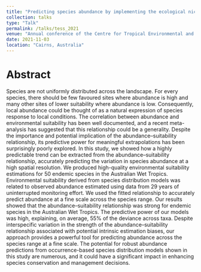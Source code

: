 ```yaml
---
title: "Predicting species abundance by implementing the ecological niche theory"
collection: talks
type: "Talk"
permalink: /talks/tess_2021
venue: "Annual conference of the Centre for Tropical Environmental and Sustainability Science, James Cook University"
date: 2021-11-03
location: "Cairns, Australia"
---
```


# Abstract

Species are not uniformly distributed across the landscape. For every species, there should be few favoured sites where abundance is high and many other sites of lower suitability where abundance is low. Consequently, local abundance could be thought of as a natural expression of species response to local conditions. The correlation between abundance and environmental suitability has been well documented, and a recent meta-analysis has suggested that this relationship could be a generality. Despite the importance and potential implication of the abundance–suitability relationship, its predictive power for meaningful extrapolations has been surprisingly poorly explored. In this study, we showed how a highly predictable trend can be extracted from the abundance–suitability relationship, accurately predicting the variation in species abundance at a high spatial resolution. We produced high-quality environmental suitability estimations for 50 endemic species in the Australian Wet Tropics. Environmental suitability derived from species distribution models was related to observed abundance estimated using data from 29 years of uninterrupted monitoring effort. We used the fitted relationship to accurately predict abundance at a fine scale across the species range. Our results showed that the abundance–suitability relationship was strong for endemic species in the Australian Wet Tropics. The predictive power of our models was high, explaining, on average, 55% of the deviance across taxa. Despite interspecific variation in the strength of the abundance–suitability relationship associated with potential intrinsic estimation biases, our approach provides a powerful tool for predicting abundance across the species range at a fine scale. The potential for robust abundance predictions from occurrence-based species distribution models shown in this study are numerous, and it could have a significant impact in enhancing species conservation and management decisions.
